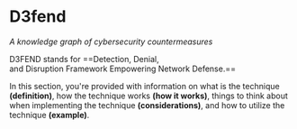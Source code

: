 # D3fend

_A knowledge graph of cybersecurity countermeasures_

D3FEND stands for ==Detection, Denial, and Disruption Framework Empowering Network Defense.==

In this section, you're provided with information on what is the technique **(definition)**, how the technique works **(how it works)**, things to think about when implementing the technique **(considerations)**, and how to utilize the technique **(example)**.


